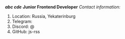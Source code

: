 ***abc cde***
**Junior Frontend Developer**
*Contact information:*
1. Location: Russia, Yekaterinburg
2. Telegram: 
3. Discord: @
4. GitHub: js-rss

